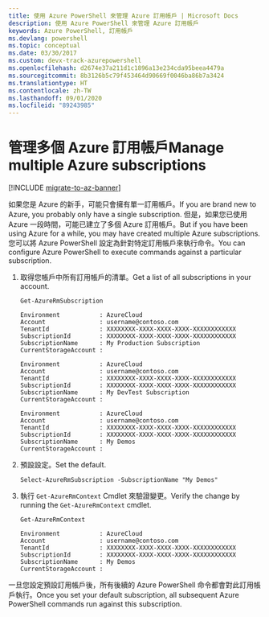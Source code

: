 ```yaml
---
title: 使用 Azure PowerShell 來管理 Azure 訂用帳戶 | Microsoft Docs
description: 使用 Azure PowerShell 來管理 Azure 訂用帳戶
keywords: Azure PowerShell, 訂用帳戶
ms.devlang: powershell
ms.topic: conceptual
ms.date: 03/30/2017
ms.custom: devx-track-azurepowershell
ms.openlocfilehash: d2674e37a211d1c1896a13e234cda95beea4479a
ms.sourcegitcommit: 8b3126b5c79f453464d90669f0046ba86b7a3424
ms.translationtype: HT
ms.contentlocale: zh-TW
ms.lasthandoff: 09/01/2020
ms.locfileid: "89243985"
---
```

# <a name="manage-multiple-azure-subscriptions"></a><span data-ttu-id="d03ac-104">管理多個 Azure 訂用帳戶</span><span class="sxs-lookup"><span data-stu-id="d03ac-104">Manage multiple Azure subscriptions</span></span>

[!INCLUDE [migrate-to-az-banner](../../includes/migrate-to-az-banner.md)]

<span data-ttu-id="d03ac-105">如果您是 Azure 的新手，可能只會擁有單一訂用帳戶。</span><span class="sxs-lookup"><span data-stu-id="d03ac-105">If you are brand new to Azure, you probably only have a single subscription.</span></span> <span data-ttu-id="d03ac-106">但是，如果您已使用 Azure 一段時間，可能已建立了多個 Azure 訂用帳戶。</span><span class="sxs-lookup"><span data-stu-id="d03ac-106">But if you have been using Azure for a while, you may have created multiple Azure subscriptions.</span></span> <span data-ttu-id="d03ac-107">您可以將 Azure PowerShell 設定為針對特定訂用帳戶來執行命令。</span><span class="sxs-lookup"><span data-stu-id="d03ac-107">You can configure Azure PowerShell to execute commands against a particular subscription.</span></span>

1. <span data-ttu-id="d03ac-108">取得您帳戶中所有訂用帳戶的清單。</span><span class="sxs-lookup"><span data-stu-id="d03ac-108">Get a list of all subscriptions in your account.</span></span>

    ```powershell-interactive
    Get-AzureRmSubscription
    ```

    ```output
    Environment           : AzureCloud
    Account               : username@contoso.com
    TenantId              : XXXXXXXX-XXXX-XXXX-XXXX-XXXXXXXXXXXX
    SubscriptionId        : XXXXXXXX-XXXX-XXXX-XXXX-XXXXXXXXXXXX
    SubscriptionName      : My Production Subscription
    CurrentStorageAccount :

    Environment           : AzureCloud
    Account               : username@contoso.com
    TenantId              : XXXXXXXX-XXXX-XXXX-XXXX-XXXXXXXXXXXX
    SubscriptionId        : XXXXXXXX-XXXX-XXXX-XXXX-XXXXXXXXXXXX
    SubscriptionName      : My DevTest Subscription
    CurrentStorageAccount :

    Environment           : AzureCloud
    Account               : username@contoso.com
    TenantId              : XXXXXXXX-XXXX-XXXX-XXXX-XXXXXXXXXXXX
    SubscriptionId        : XXXXXXXX-XXXX-XXXX-XXXX-XXXXXXXXXXXX
    SubscriptionName      : My Demos
    CurrentStorageAccount :
    ```

2. <span data-ttu-id="d03ac-109">預設設定。</span><span class="sxs-lookup"><span data-stu-id="d03ac-109">Set the default.</span></span>

    ```powershell-interactive
    Select-AzureRmSubscription -SubscriptionName "My Demos"
    ```

3. <span data-ttu-id="d03ac-110">執行 `Get-AzureRmContext` Cmdlet 來驗證變更。</span><span class="sxs-lookup"><span data-stu-id="d03ac-110">Verify the change by running the `Get-AzureRmContext` cmdlet.</span></span>

    ```powershell-interactive
    Get-AzureRmContext
    ```

    ```output
    Environment           : AzureCloud
    Account               : username@contoso.com
    TenantId              : XXXXXXXX-XXXX-XXXX-XXXX-XXXXXXXXXXXX
    SubscriptionId        : XXXXXXXX-XXXX-XXXX-XXXX-XXXXXXXXXXXX
    SubscriptionName      : My Demos
    CurrentStorageAccount :
    ```

<span data-ttu-id="d03ac-111">一旦您設定預設訂用帳戶後，所有後續的 Azure PowerShell 命令都會對此訂用帳戶執行。</span><span class="sxs-lookup"><span data-stu-id="d03ac-111">Once you set your default subscription, all subsequent Azure PowerShell commands run against this subscription.</span></span>
